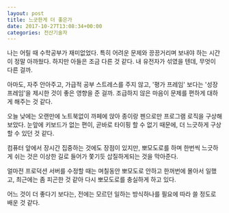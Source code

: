 ```yaml
---
layout: post
title: 느긋한게 더 좋은가
date: 2017-10-27T13:08:34+00:00
categories: 전산기술자
---
```

나는 어릴 때 수학공부가 재미없었다. 특히 어려운 문제와 끙끙거리며 보내야 하는 시간이 정말 아까웠다. 하지만 아들은 조금 다른 것 같다. 내 유전자가 섞였을 텐데, 무엇이 다른 걸까.

아마도, 자주 안아주고, 가급적 공부 스트레스를 주지 않고, '평가 프레임' 보다는 '성장 프레임'을 제시한 것이 좋은 영향을 준 걸까. 조급하지 않은 마음이 문제를 편하게 대하게 해주는 것 같다.

오늘 낮에는 오랜만에 노트북없이 까페에 앉아 종이랑 펜으로만 프로그램 로직을 구상해 보았다. 눈앞에 키보드가 없는 편이, 곧바로 타이핑 할 수 없기 때문에, 더 느긋하게 구상할 수 있던 것 같다.

컴퓨터 앞에서 장시간 집중하는 것에도 장점이 있지만, 뽀모도로를 하며 한번씩 느긋하게 쉬는 것은 이상한 길로 들어가 쫓기듯 삽질하게되는 것을 막아준다.

얼마전 프로덕션 서버를 수정할 때는 며칠동안 뽀모도로 안하고 한꺼번에 몰아서 일했고, 최근에는 좀 피곤한 것 같아 다시 뽀모도로를 충실하게 하고 있다.

어느 것이 더 좋다기 보다는, 전에는 모르던 일하는 방식하나를 필요에 따라 쓸 정도로 배운 것 같다.
